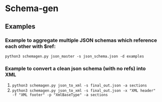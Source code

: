 # Schema-gen

## Examples

### Example to aggregate multiple JSON schemas which reference each other with $ref:

`python3 schemagen.py json_master -s json_schema.json -d examples`

### Example to convert a clean json schema (with no refs) into XML

1. `python3 schemagen.py json_to_xml -s final_out.json -a sections `   
2. `python3 schemagen.py json_to_xml -s final_out.json -x "XML header" -f "XML footer" -p "XmlBaseType" -a sections`

